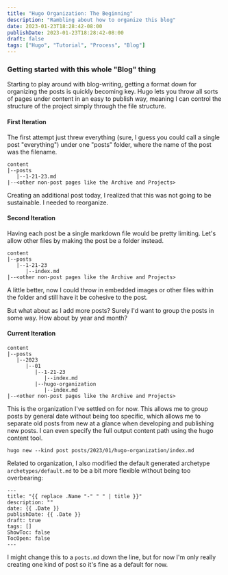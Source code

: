 ```yaml
---
title: "Hugo Organization: The Beginning"
description: "Rambling about how to organize this blog"
date: 2023-01-23T18:28:42-08:00
publishDate: 2023-01-23T18:28:42-08:00
draft: false
tags: ["Hugo", "Tutorial", "Process", "Blog"]
---
```


### Getting started with this whole "Blog" thing
Starting to play around with blog-writing, getting a format down for organizing the posts is quickly becoming key. Hugo lets you throw all sorts of pages under content in an easy to publish way, meaning I can control the structure of the project simply through the file structure.

#### First Iteration
The first attempt just threw everything (sure, I guess you could call a single post "everything") under one "posts" folder, where the name of the post was the filename.
```
content
|--posts
   |--1-21-23.md
|--<other non-post pages like the Archive and Projects>
```

Creating an additional post today, I realized that this was not going to be sustainable. I needed to reorganize.

#### Second Iteration
Having each post be a single markdown file would be pretty limiting. Let's allow other files by making the post be a folder instead.
```
content
|--posts
   |--1-21-23
      |--index.md
|--<other non-post pages like the Archive and Projects>
```
A little better, now I could throw in embedded images or other files within the folder and still have it be cohesive to the post.

But what about as I add more posts? Surely I'd want to group the posts in some way. How about by year and month?

#### Current Iteration
```
content
|--posts
   |--2023
      |--01
         |--1-21-23
            |--index.md
         |--hugo-organization
            |--index.md
|--<other non-post pages like the Archive and Projects>
```

This is the organization I've settled on for now. This allows me to group posts by general date without being too specific, which allows me to separate old posts from new at a glance when developing and publishing new posts. I can even specify the full output content path using the hugo content tool.
```
hugo new --kind post posts/2023/01/hugo-organization/index.md
```
            
Related to organization, I also modified the default generated archetype `archetypes/default.md` to be a bit more flexible without being too overbearing:
```
---
title: "{{ replace .Name "-" " " | title }}"
description: ""
date: {{ .Date }}
publishDate: {{ .Date }}
draft: true
tags: []
ShowToc: false
TocOpen: false
---
```

I might change this to a `posts.md` down the line, but for now I'm only really creating one kind of post so it's fine as a default for now.